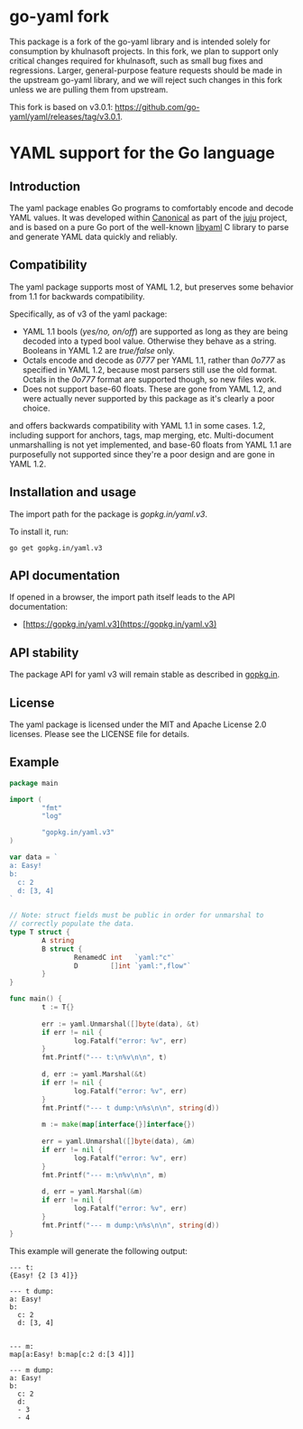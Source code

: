 # go-yaml fork

This package is a fork of the go-yaml library and is intended solely for consumption
by khulnasoft projects. In this fork, we plan to support only critical changes required for
khulnasoft, such as small bug fixes and regressions. Larger, general-purpose feature requests
should be made in the upstream go-yaml library, and we will reject such changes in this fork
unless we are pulling them from upstream.

This fork is based on v3.0.1: https://github.com/go-yaml/yaml/releases/tag/v3.0.1.

# YAML support for the Go language

Introduction
------------

The yaml package enables Go programs to comfortably encode and decode YAML
values. It was developed within [Canonical](https://www.canonical.com) as
part of the [juju](https://juju.ubuntu.com) project, and is based on a
pure Go port of the well-known [libyaml](http://pyyaml.org/wiki/LibYAML)
C library to parse and generate YAML data quickly and reliably.

Compatibility
-------------

The yaml package supports most of YAML 1.2, but preserves some behavior
from 1.1 for backwards compatibility.

Specifically, as of v3 of the yaml package:

 - YAML 1.1 bools (_yes/no, on/off_) are supported as long as they are being
   decoded into a typed bool value. Otherwise they behave as a string. Booleans
   in YAML 1.2 are _true/false_ only.
 - Octals encode and decode as _0777_ per YAML 1.1, rather than _0o777_
   as specified in YAML 1.2, because most parsers still use the old format.
   Octals in the  _0o777_ format are supported though, so new files work.
 - Does not support base-60 floats. These are gone from YAML 1.2, and were
   actually never supported by this package as it's clearly a poor choice.

and offers backwards
compatibility with YAML 1.1 in some cases.
1.2, including support for
anchors, tags, map merging, etc. Multi-document unmarshalling is not yet
implemented, and base-60 floats from YAML 1.1 are purposefully not
supported since they're a poor design and are gone in YAML 1.2.

Installation and usage
----------------------

The import path for the package is *gopkg.in/yaml.v3*.

To install it, run:

    go get gopkg.in/yaml.v3

API documentation
-----------------

If opened in a browser, the import path itself leads to the API documentation:

  - [https://gopkg.in/yaml.v3](https://gopkg.in/yaml.v3)

API stability
-------------

The package API for yaml v3 will remain stable as described in [gopkg.in](https://gopkg.in).


License
-------

The yaml package is licensed under the MIT and Apache License 2.0 licenses.
Please see the LICENSE file for details.


Example
-------

```Go
package main

import (
        "fmt"
        "log"

        "gopkg.in/yaml.v3"
)

var data = `
a: Easy!
b:
  c: 2
  d: [3, 4]
`

// Note: struct fields must be public in order for unmarshal to
// correctly populate the data.
type T struct {
        A string
        B struct {
                RenamedC int   `yaml:"c"`
                D        []int `yaml:",flow"`
        }
}

func main() {
        t := T{}
    
        err := yaml.Unmarshal([]byte(data), &t)
        if err != nil {
                log.Fatalf("error: %v", err)
        }
        fmt.Printf("--- t:\n%v\n\n", t)
    
        d, err := yaml.Marshal(&t)
        if err != nil {
                log.Fatalf("error: %v", err)
        }
        fmt.Printf("--- t dump:\n%s\n\n", string(d))
    
        m := make(map[interface{}]interface{})
    
        err = yaml.Unmarshal([]byte(data), &m)
        if err != nil {
                log.Fatalf("error: %v", err)
        }
        fmt.Printf("--- m:\n%v\n\n", m)
    
        d, err = yaml.Marshal(&m)
        if err != nil {
                log.Fatalf("error: %v", err)
        }
        fmt.Printf("--- m dump:\n%s\n\n", string(d))
}
```

This example will generate the following output:

```
--- t:
{Easy! {2 [3 4]}}

--- t dump:
a: Easy!
b:
  c: 2
  d: [3, 4]


--- m:
map[a:Easy! b:map[c:2 d:[3 4]]]

--- m dump:
a: Easy!
b:
  c: 2
  d:
  - 3
  - 4
```

